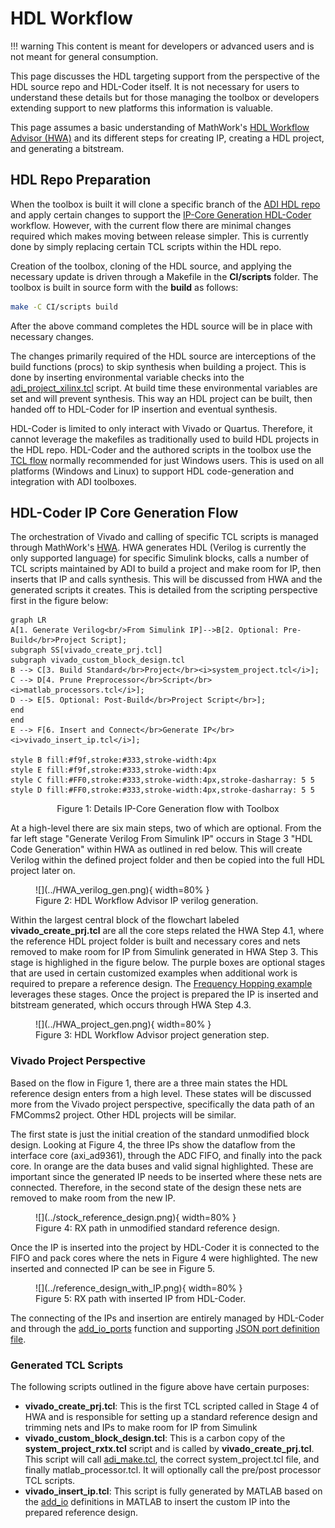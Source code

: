 # HDL Workflow

!!! warning This content is meant for developers or advanced users and is not meant for general consumption.

This page discusses the HDL targeting support from the perspective of the HDL source repo and HDL-Coder itself. It is not necessary for users to understand these details but for those managing the toolbox or developers extending support to new platforms this information is valuable.

This page assumes a basic understanding of MathWork's [HDL Workflow Advisor (HWA)](https://www.mathworks.com/help/hdlcoder/ug/overview-of-workflows-in-hdl-workflow-advisor.html) and its different steps for creating IP, creating a HDL project, and generating a bitstream. 

## HDL Repo Preparation

When the toolbox is built it will clone a specific branch of the [ADI HDL repo](github.com/analogdevicesinc/hdl) and apply certain changes to support the [IP-Core Generation HDL-Coder](https://www.mathworks.com/discovery/ip-core-generation.html) workflow. However, with the current flow there are minimal changes required which makes moving between release simpler. This is currently done by simply replacing certain TCL scripts within the HDL repo. 

Creation of the toolbox, cloning of the HDL source, and applying the necessary update is driven through a Makefile in the **CI/scripts** folder. The toolbox is built in source form with the **build** as follows:

```bash
make -C CI/scripts build
```
After the above command completes the HDL source will be in place with necessary changes.

The changes primarily required of the HDL source are interceptions of the build functions (procs) to skip synthesis when building a project. This is done by inserting environmental variable checks into the [adi_project_xilinx.tcl](https://github.com/analogdevicesinc/TransceiverToolbox/blob/master/CI/scripts/adi_project_xilinx.tcl#L138) script. At build time these environmental variables are set and will prevent synthesis. This way an HDL project can be built, then handed off to HDL-Coder for IP insertion and eventual synthesis.

HDL-Coder is limited to only interact with Vivado or Quartus. Therefore, it cannot leverage the makefiles as traditionally used to build HDL projects in the HDL repo. HDL-Coder and the authored scripts in the toolbox use the [TCL flow](https://wiki.analog.com/resources/fpga/docs/build#xilinx_auto_tcl_build) normally recommended for just Windows users. This is used on all platforms (Windows and Linux) to support HDL code-generation and integration with ADI toolboxes.

## HDL-Coder IP Core Generation Flow

The orchestration of Vivado and calling of specific TCL scripts is managed through MathWork's [HWA](https://www.mathworks.com/help/hdlcoder/ug/overview-of-workflows-in-hdl-workflow-advisor.html). HWA generates HDL (Verilog is currently the only supported language) for specific Simulink blocks, calls a number of TCL scripts maintained by ADI to build a project and make room for IP, then inserts that IP and calls synthesis. This will be discussed from HWA and the generated scripts it creates. This is detailed from the scripting perspective first in the figure below:

``` mermaid
graph LR
A[1. Generate Verilog<br/>From Simulink IP]-->B[2. Optional: Pre-Build</br>Project Script];
subgraph SS[vivado_create_prj.tcl]
subgraph vivado_custom_block_design.tcl
B --> C[3. Build Standard</br>Project</br><i>system_project.tcl</i>];
C --> D[4. Prune Preprocessor</br>Script</br><i>matlab_processors.tcl</i>];
D --> E[5. Optional: Post-Build</br>Project Script</br>];
end
end
E --> F[6. Insert and Connect</br>Generate IP</br><i>vivado_insert_ip.tcl</i>];

style B fill:#f9f,stroke:#333,stroke-width:4px
style E fill:#f9f,stroke:#333,stroke-width:4px
style C fill:#FF0,stroke:#333,stroke-width:4px,stroke-dasharray: 5 5
style D fill:#FF0,stroke:#333,stroke-width:4px,stroke-dasharray: 5 5
```
<center>Figure 1: Details IP-Core Generation flow with Toolbox</center>

At a high-level there are six main steps, two of which are optional. From the far left stage "Generate Verilog From Simulink IP" occurs in Stage 3 "HDL Code Generation" within HWA as outlined in red below. This will create Verilog within the defined project folder and then be copied into the full HDL project later on.

<figure markdown>
![](../HWA_verilog_gen.png){ width=80% }
  <figcaption>Figure 2: HDL Workflow Advisor IP verilog generation.</figcaption>
</figure>

Within the largest central block of the flowchart labeled **vivado_create_prj.tcl** are all the core steps related the HWA Step 4.1, where the reference HDL project folder is built and necessary cores and nets removed to make room for IP from Simulink generated in HWA Step 3. This stage is highlighed in the figure below. The purple boxes are optional stages that are used in certain customized examples when additional work is required to prepare a reference design. The [Frequency Hopping example](https://github.com/analogdevicesinc/TransceiverToolbox/tree/master/trx_examples/targeting/frequency-hopping) leverages these stages. Once the project is prepared the IP is inserted and bitstream generated, which occurs through HWA Step 4.3.

<figure markdown>
![](../HWA_project_gen.png){ width=80% }
  <figcaption>Figure 3: HDL Workflow Advisor project generation step.</figcaption>
</figure>


### Vivado Project Perspective

Based on the flow in Figure 1, there are a three main states the HDL reference design enters from a high level. These states will be discussed more from the Vivado project perspective, specifically the data path of an FMComms2 project. Other HDL projects will be similar.

The first state is just the initial creation of the standard unmodified block design. Looking at Figure 4, the three IPs show the dataflow from the interface core (axi_ad9361), through the ADC FIFO, and finally into the pack core. In orange are the data buses and valid signal highlighted. These are important since the generated IP needs to be inserted where these nets are connected. Therefore, in the second state of the design these nets are removed to make room from the new IP.

<figure markdown>
![](../stock_reference_design.png){ width=80% }
  <figcaption>Figure 4: RX path in unmodified standard reference design.</figcaption>
</figure>

Once the IP is inserted into the project by HDL-Coder it is connected to the FIFO and pack cores where the nets in Figure 4 were highlighted. The new inserted and connected IP can be see in Figure 5.

<figure markdown>
![](../reference_design_with_IP.png){ width=80% }
  <figcaption>Figure 5: RX path with inserted IP from HDL-Coder.</figcaption>
</figure>

The connecting of the IPs and insertion are entirely managed by HDL-Coder and through the [add_io_ports](https://github.com/analogdevicesinc/TransceiverToolbox/blob/master/hdl/vendor/AnalogDevices/+AnalogDevices/add_io_ports.m) function and supporting [JSON port definition file](https://github.com/analogdevicesinc/TransceiverToolbox/blob/master/hdl/vendor/AnalogDevices/+AnalogDevices/ports.json).

### Generated TCL Scripts


The following scripts outlined in the figure above have certain purposes:

- **vivado_create_prj.tcl**: This is the first TCL scripted called in Stage 4 of HWA and is responsible for setting up a standard reference design and trimming nets and IPs to make room for IP from Simulink
- **vivado_custom_block_design.tcl**: This is a carbon copy of the **system_project_rxtx.tcl** script and is called by **vivado_create_prj.tcl**. This script will call [adi_make.tcl](https://wiki.analog.com/resources/fpga/docs/build#xilinx_auto_tcl_build), the correct system_project.tcl file, and finally matlab_processor.tcl. It will optionally call the pre/post processor TCL scripts.
- **vivado_insert_ip.tcl**: This script is fully generated by MATLAB based on the [add_io](https://github.com/analogdevicesinc/TransceiverToolbox/blob/master/hdl/vendor/AnalogDevices/+AnalogDevices/add_io.m) definitions in MATLAB to insert the custom IP into the prepared reference design.